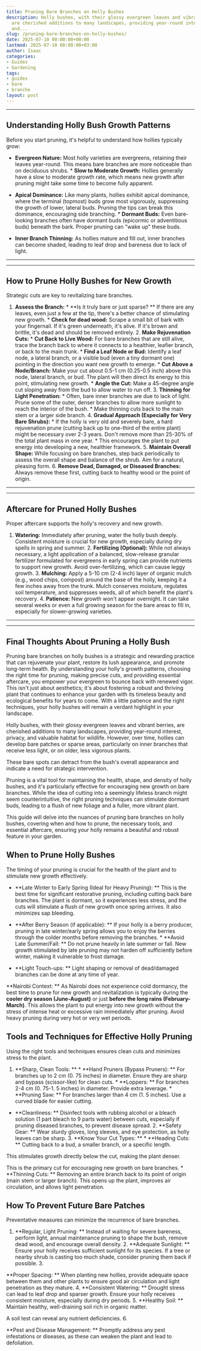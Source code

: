 ```yaml
---
title: Pruning Bare Branches on Holly Bushes
description: Holly bushes, with their glossy evergreen leaves and vibrant berries,
  are cherished additions to many landscapes, providing year-round interest, privacy,
  and...
slug: /pruning-bare-branches-on-holly-bushes/
date: 2025-07-10 00:00:00+00:00
lastmod: 2025-07-10 00:00:00+03:00
author: Isaac
categories:
- Guides
- Gardening
tags:
- guides
- bare
- branche
layout: post
---
```

---

## Understanding Holly Bush Growth Patterns
Before you start pruning, it's helpful to understand how hollies typically grow:

* **Evergreen Nature:** Most holly varieties are evergreens, retaining their leaves year-round. This means bare branches are more noticeable than on deciduous shrubs. * **Slow to Moderate Growth:** Hollies generally have a slow to moderate growth rate, which means new growth after pruning might take some time to become fully apparent.

* **Apical Dominance:** Like many plants, hollies exhibit apical dominance, where the terminal (topmost) buds grow most vigorously, suppressing the growth of lower, lateral buds. Pruning the tips can break this dominance, encouraging side branching. * **Dormant Buds:** Even bare-looking branches often have dormant buds (epicormic or adventitious buds) beneath the bark. Proper pruning can "wake up" these buds.

* **Inner Branch Thinning:** As hollies mature and fill out, inner branches can become shaded, leading to leaf drop and bareness due to lack of light.
---
---

## How to Prune Holly Bushes for New Growth
Strategic cuts are key to revitalizing bare branches.
1. **Assess the Branch:** * **Is it truly bare or just sparse? ** If there are any leaves, even just a few at the tip, there's a better chance of stimulating new growth. * **Check for dead wood:** Scrape a small bit of bark with your fingernail. If it's green underneath, it's alive. If it's brown and brittle, it's dead and should be removed entirely. 2.
**Make Rejuvenation Cuts:** * **Cut Back to Live Wood:** For bare branches that are still alive, trace the branch back to where it connects to a healthier, leafier branch, or back to the main trunk. * **Find a Leaf Node or Bud:** Identify a leaf node, a lateral branch, or a visible bud (even a tiny dormant one) pointing in the direction you want new growth to emerge. * **Cut Above a Node/Branch:** Make your cut about 0.5-1 cm (0.25-0.5 inch) above this node, lateral branch, or bud.
The plant will then direct its energy to this point, stimulating new growth. * **Angle the Cut:** Make a 45-degree angle cut sloping away from the bud to allow water to run off. 3. **Thinning for Light Penetration:** * Often, bare inner branches are due to lack of light. Prune some of the outer, denser branches to allow more sunlight to reach the interior of the bush. * Make thinning cuts back to the main stem or a larger side branch. 4.
**Gradual Approach (Especially for Very Bare Shrubs):** * If the holly is very old and severely bare, a hard rejuvenation prune (cutting back up to one-third of the entire plant) might be necessary over 2-3 years. Don't remove more than 25-30% of the total plant mass in one year. * This encourages the plant to put energy into developing a new, healthier framework. 5.
**Maintain Overall Shape:** While focusing on bare branches, step back periodically to assess the overall shape and balance of the shrub. Aim for a natural, pleasing form. 6. **Remove Dead, Damaged, or Diseased Branches:** Always remove these first, cutting back to healthy wood or the point of origin.
---
---

## Aftercare for Pruned Holly Bushes
Proper aftercare supports the holly's recovery and new growth.
1. **Watering:** Immediately after pruning, water the holly bush deeply. Consistent moisture is crucial for new growth, especially during dry spells in spring and summer. 2. **Fertilizing (Optional):** While not always necessary, a light application of a balanced, slow-release granular fertilizer formulated for evergreens in early spring can provide nutrients to support new growth. Avoid over-fertilizing, which can cause leggy growth. 3.
**Mulching:** Apply a 5-10 cm (2-4 inch) layer of organic mulch (e.g., wood chips, compost) around the base of the holly, keeping it a few inches away from the trunk. Mulch conserves moisture, regulates soil temperature, and suppresses weeds, all of which benefit the plant's recovery. 4. **Patience:** New growth won't appear overnight. It can take several weeks or even a full growing season for the bare areas to fill in, especially for slower-growing varieties.
---
---

## Final Thoughts About Pruning a Holly Bush
Pruning bare branches on holly bushes is a strategic and rewarding practice that can rejuvenate your plant, restore its lush appearance, and promote long-term health. By understanding your holly's growth patterns, choosing the right time for pruning, making precise cuts, and providing essential aftercare, you empower your evergreen to bounce back with renewed vigor.
This isn't just about aesthetics; it's about fostering a robust and thriving plant that continues to enhance your garden with its timeless beauty and ecological benefits for years to come. With a little patience and the right techniques, your holly bushes will remain a verdant highlight in your landscape.

Holly bushes, with their glossy evergreen leaves and vibrant berries, are cherished additions to many landscapes, providing year-round interest, privacy, and valuable habitat for wildlife. However, over time, hollies can develop bare patches or sparse areas, particularly on inner branches that receive less light, or on older, less vigorous plants.

These bare spots can detract from the bush's overall appearance and indicate a need for strategic intervention.

Pruning is a vital tool for maintaining the health, shape, and density of holly bushes, and it's particularly effective for encouraging new growth on bare branches. While the idea of cutting into a seemingly lifeless branch might seem counterintuitive, the right pruning techniques can stimulate dormant buds, leading to a flush of new foliage and a fuller, more vibrant plant.

This guide will delve into the nuances of pruning bare branches on holly bushes, covering when and how to prune, the necessary tools, and essential aftercare, ensuring your holly remains a beautiful and robust feature in your garden.

##  When to Prune Holly Bushes

The timing of your pruning is crucial for the health of the plant and to stimulate new growth effectively.

* **Late Winter to Early Spring (Ideal for Heavy Pruning): ** This is the best time for significant restorative pruning, including cutting back bare branches. The plant is dormant, so it experiences less stress, and the cuts will stimulate a flush of new growth once spring arrives. It also minimizes sap bleeding.

* **After Berry Season (if applicable): ** If your holly is a berry producer, pruning in late winter/early spring allows you to enjoy the berries through the colder months before removing the branches. * **Avoid Late Summer/Fall: ** Do not prune heavily in late summer or fall. New growth stimulated by late pruning may not harden off sufficiently before winter, making it vulnerable to frost damage.

* **Light Touch-ups: ** Light shaping or removal of dead/damaged branches can be done at any time of year.

**Nairobi Context: ** As Nairobi does not experience cold dormancy, the best time to prune for new growth and revitalization is typically during the **cooler dry season (June-August)** or just **before the long rains (February-March)**. This allows the plant to put energy into new growth without the stress of intense heat or excessive rain immediately after pruning. Avoid heavy pruning during very hot or very wet periods.

##  Tools and Techniques for Effective Holly Pruning

Using the right tools and techniques ensures clean cuts and minimizes stress to the plant.

1. **Sharp, Clean Tools: ** * **Hand Pruners (Bypass Pruners): ** For branches up to 2 cm (0. 75 inches) in diameter. Ensure they are sharp and bypass (scissor-like) for clean cuts. * **Loppers: ** For branches 2-4 cm (0. 75-1. 5 inches) in diameter. Provide extra leverage. * **Pruning Saw: ** For branches larger than 4 cm (1. 5 inches). Use a curved blade for easier cutting.

* **Cleanliness: ** Disinfect tools with rubbing alcohol or a bleach solution (1 part bleach to 9 parts water) between cuts, especially if pruning diseased branches, to prevent disease spread. 2. **Safety Gear: ** Wear sturdy gloves, long sleeves, and eye protection, as holly leaves can be sharp. 3. **Know Your Cut Types: ** * **Heading Cuts: ** Cutting back to a bud, a smaller branch, or a specific length.

This stimulates growth directly below the cut, making the plant denser.

This is the primary cut for encouraging new growth on bare branches. * **Thinning Cuts: ** Removing an entire branch back to its point of origin (main stem or larger branch). This opens up the plant, improves air circulation, and allows light penetration.

##  How To Prevent Future Bare Patches

Preventative measures can minimize the recurrence of bare branches.

1. **Regular, Light Pruning: ** Instead of waiting for severe bareness, perform light, annual maintenance pruning to shape the bush, remove dead wood, and encourage overall density. 2. **Adequate Sunlight: ** Ensure your holly receives sufficient sunlight for its species. If a tree or nearby shrub is casting too much shade, consider pruning them back if possible. 3.

**Proper Spacing: ** When planting new hollies, provide adequate space between them and other plants to ensure good air circulation and light penetration as they mature. 4. **Consistent Watering: ** Drought stress can lead to leaf drop and sparser growth. Ensure your holly receives consistent moisture, especially during dry periods. 5. **Healthy Soil: ** Maintain healthy, well-draining soil rich in organic matter.

A soil test can reveal any nutrient deficiencies. 6.

**Pest and Disease Management: ** Promptly address any pest infestations or diseases, as these can weaken the plant and lead to defoliation.

